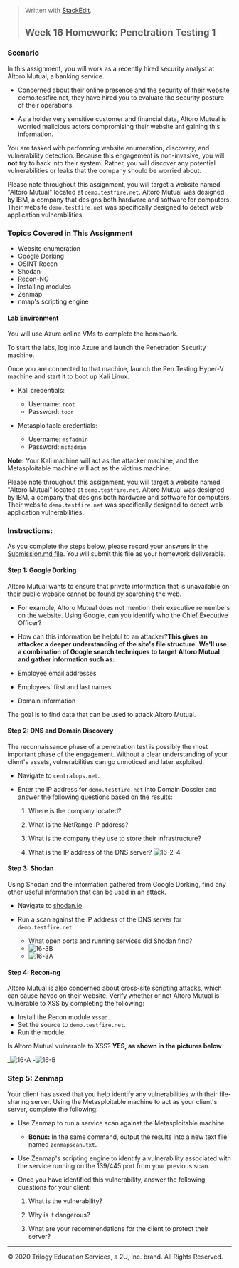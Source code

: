 ﻿


> Written with [StackEdit](https://stackedit.io/).
> ## Week 16 Homework: Penetration Testing 1

### [](#scenario)Scenario

In this assignment, you will work as a recently hired security analyst at Altoro Mutual, a banking service.

-   Concerned about their online presence and the security of their website demo.testfire.net, they have hired you to evaluate the security posture of their operations.
    
-   As a holder very sensitive customer and financial data, Altoro Mutual is worried malicious actors compromising their website anf gaining this information.
    

You are tasked with performing website enumeration, discovery, and vulnerability detection. Because this engagement is non-invasive, you will **not** try to hack into their system. Rather, you will discover any potential vulnerabilities or leaks that the company should be worried about.

Please note throughout this assignment, you will target a website named "Altoro Mutual" located at `demo.testfire.net`. Altoro Mutual was designed by IBM, a company that designs both hardware and software for computers. Their website `demo.testfire.net` was specifically designed to detect web application vulnerabilities.

### [](#topics-covered-in-this-assignment)Topics Covered in This Assignment

-   Website enumeration
-   Google Dorking
-   OSINT Recon
-   Shodan
-   Recon-NG
-   Installing modules
-   Zenmap
-   nmap's scripting engine

#### [](#lab-environment)Lab Environment

You will use Azure online VMs to complete the homework.

To start the labs, log into Azure and launch the Penetration Security machine.

Once you are connected to that machine, launch the Pen Testing Hyper-V machine and start it to boot up Kali Linux.

-   Kali credentials:
    
    -   Username: `root`
    -   Password: `toor`
-   Metasploitable credentials:
    
    -   Username: `msfadmin`
    -   Password: `msfadmin`

**Note:** Your Kali machine will act as the attacker machine, and the Metasploitable machine will act as the victims machine.

Please note throughout this assignment, you will target a website named "Altoro Mutual" located at `demo.testfire.net`. Altoro Mutual was designed by IBM, a company that designs both hardware and software for computers. Their website `demo.testfire.net` was specifically designed to detect web application vulnerabilities.

### [](#instructions)Instructions:

As you complete the steps below, please record your answers in the [Submission.md file](/UCB-Coding-Bootcamp/ucb-virt-cyber-pt-06-2021-u-lol-2/-/blob/master/16-Penetration-Testing/HW/SubmissionFile.md). You will submit this file as your homework deliverable.

#### [](#step-1-google-dorking)Step 1: Google Dorking

Altoro Mutual wants to ensure that private information that is unavailable on their public website cannot be found by searching the web.

-   For example, Altoro Mutual does not mention their executive remembers on the website. Using Google, can you identify who the Chief Executive Officer?

    
-   How can this information be helpful to an attacker?**This gives an attacker a deeper understanding of the site's file structure.**
__We'll use a combination of Google search techniques to target Altoro Mutual and gather information such as:__

-   Employee email addresses
-   Employees' first and last names
-   Domain information

The goal is to find data that can be used to attack Altoro Mutual.
    

#### [](#step-2-dns-and-domain-discovery)Step 2: DNS and Domain Discovery

The reconnaissance phase of a penetration test is possibly the most important phase of the engagement. Without a clear understanding of your client's assets, vulnerabilities can go unnoticed and later exploited.

-   Navigate to `centralops.net`.
    
-   Enter the IP address for `demo.testfire.net` into Domain Dossier and answer the following questions based on the results:
    
    1.  Where is the company located?
        
    2.  What is the NetRange IP address?`
    3.  What is the company they use to store their infrastructure?
    4.  What is the IP address of the DNS server?
    ![16-2-4](C:%5CUsers%5Chjavid%5CPictures%5CForHW-15%5C16-HW)
        

#### [](#step-3-shodan)Step 3: Shodan

Using Shodan and the information gathered from Google Dorking, find any other useful information that can be used in an attack.

-   Navigate to [shodan.io](https://www.shodan.io/).
    
-   Run a scan against the IP address of the DNS server for `demo.testfire.net`.
    
    -   What open ports and running services did Shodan find?
    - ![16-3B](C:%5CUsers%5Chjavid%5CPictures%5CForHW-15%5C16-HW)
    - ![16-3A](C:%5CUsers%5Chjavid%5CPictures%5CForHW-15%5C16-HW)

#### [](#step-4-recon-ng)Step 4: Recon-ng

Altoro Mutual is also concerned about cross-site scripting attacks, which can cause havoc on their website. Verify whether or not Altoro Mutual is vulnerable to XSS by completing the following:

-   Install the Recon module `xssed`.
-   Set the source to `demo.testfire.net`.
-   Run the module.

Is Altoro Mutual vulnerable to XSS? 
__YES, as shown in the pictures below__

_![16-A](C:%5CUsers%5Chjavid%5CPictures%5CForHW-15%5C16-HW)
-![16-B](C:%5CUsers%5Chjavid%5CPictures%5CForHW-15%5C16-HW)

### [](#step-5-zenmap)Step 5: Zenmap

Your client has asked that you help identify any vulnerabilities with their file-sharing server. Using the Metasploitable machine to act as your client's server, complete the following:

-   Use Zenmap to run a service scan against the Metasploitable machine.
    
    -   **Bonus:** In the same command, output the results into a new text file named `zenmapscan.txt`.
-   Use Zenmap's scripting engine to identify a vulnerability associated with the service running on the 139/445 port from your previous scan.
    
-   Once you have identified this vulnerability, answer the following questions for your client:
    
    1.  What is the vulnerability?
 

    3.  Why is it dangerous?
    4.  What are your recommendations for the client to protect their server?

----------

© 2020 Trilogy Education Services, a 2U, Inc. brand. All Rights Reserved.
